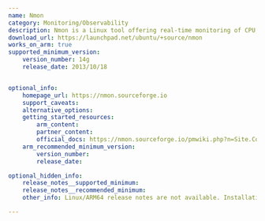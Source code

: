 ```yaml
---
name: Nmon
category: Monitoring/Observability
description: Nmon is a Linux tool offering real-time monitoring of CPU, memory, network, and disk usage, delivering system performance insights tailored to developers and system administrators.
download_url: https://launchpad.net/ubuntu/+source/nmon
works_on_arm: true
supported_minimum_version:
    version_number: 14g
    release_date: 2013/10/18


optional_info:
    homepage_url: https://nmon.sourceforge.io
    support_caveats:
    alternative_options:
    getting_started_resources:
        arm_content: 
        partner_content:
        official_docs: https://nmon.sourceforge.io/pmwiki.php?n=Site.CompilingNmon
    arm_recommended_minimum_version:
        version_number:
        release_date: 

optional_hidden_info:
    release_notes__supported_minimum: 
    release_notes__recommended_minimum:
    other_info: Linux/ARM64 release notes are not available. Installation and testing are done via the tar archive [14g](https://launchpad.net/ubuntu/+source/nmon/14g+debian-1).

---
```

